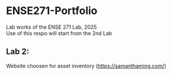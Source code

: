 # ENSE271-Portfolio
Lab works of the ENSE 271 Lab, 2025 <br> Use of this respo will start from the 2nd Lab
## Lab 2:
Website choosen for asset inventory (https://samanthaming.com/)
